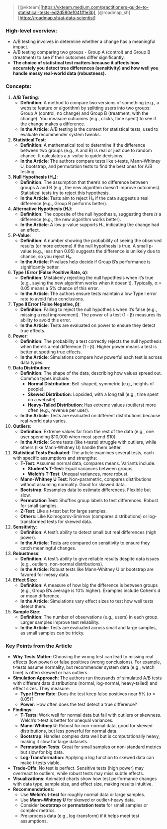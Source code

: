 >[@vkteam][https://vkteam.medium.com/practitioners-guide-to-statistical-tests-ed2d580ef04f#1e3b], [@roadmap_sh][https://roadmap.sh/ai-data-scientist]
### High-level overview:
- A/B testing involves in determine whether a change has a meaningful impact.
- A/B testing comparing two groups - Group A (control) and Group B (treatment) to see if their outcomes differ significantly.
- **The choice of statistical test matters because it affects how accurately you detect true differences (sensitivity) and how well you handle messy real-world data (robustness).**
### Concepts:
1. **A/B Testing**:
    - **Definition**: A method to compare two versions of something (e.g., a website feature or algorithm) by splitting users into two groups: Group A (control, no change) and Group B (treatment, with the change). You measure outcomes (e.g., clicks, time spent) to see if the change makes a difference.
    - **In the Article**: A/B testing is the context for statistical tests, used to evaluate recommender system tweaks.
2. **Statistical Test**:
    - **Definition**: A mathematical tool to determine if the difference between two groups (e.g., A and B) is real or just due to random chance. It calculates a _p-value_ to guide decisions.
    - **In the Article**: The authors compare tests like t-tests, Mann-Whitney U, bootstrap, and permutation tests to find the best ones for A/B testing.
3. **Null Hypothesis (H₀)**:
    - **Definition**: The assumption that there’s no difference between groups A and B (e.g., the new algorithm doesn’t improve outcomes). Statistical tests try to reject this hypothesis.
    - **In the Article**: Tests aim to reject H₀ if the data suggests a real difference (e.g., Group B performs better).
4. **Alternative Hypothesis (H₁)**:
    - **Definition**: The opposite of the null hypothesis, suggesting there _is_ a difference (e.g., the new algorithm works better).
    - **In the Article**: A low p-value supports H₁, indicating the change had an effect.
5. **P-Value**:
    - **Definition**: A number showing the probability of seeing the observed results (or more extreme) if the null hypothesis is true. A small p-value (e.g., less than 0.05) suggests the difference is unlikely due to chance, so you reject H₀.
    - **In the Article**: P-values help decide if Group B’s performance is significantly better.
6. **Type I Error (False Positive Rate, α)**:
    - **Definition**: Mistakenly rejecting the null hypothesis when it’s true (e.g., saying the new algorithm works when it doesn’t). Typically, α = 0.05 means a 5% chance of this error.
    - **In the Article**: The authors ensure tests maintain a low Type I error rate to avoid false conclusions.
7. **Type II Error (False Negative, β)**:
    - **Definition**: Failing to reject the null hypothesis when it’s false (e.g., missing a real improvement). The _power_ of a test (1 - β) measures its ability to avoid this error.
    - **In the Article**: Tests are evaluated on power to ensure they detect true effects.
8. **Power**:
    - **Definition**: The probability a test correctly rejects the null hypothesis when there’s a real difference (1 - β). Higher power means a test is better at spotting true effects.
    - **In the Article**: Simulations compare how powerful each test is across data types.
9. **Data Distribution**:
    - **Definition**: The shape of the data, describing how values spread out. Common types include:
        - **Normal Distribution**: Bell-shaped, symmetric (e.g., heights of people).
        - **Skewed Distribution**: Lopsided, with a long tail (e.g., time spent on a website).
        - **Heavy-Tailed Distribution**: Has extreme values (outliers) more often (e.g., revenue per user).
    - **In the Article**: Tests are evaluated on different distributions because real-world data varies.
10. **Outliers**:
    - **Definition**: Extreme values far from the rest of the data (e.g., one user spending $10,000 when most spend $10).
    - **In the Article**: Some tests (like t-tests) struggle with outliers, while others (like Mann-Whitney U) handle them better.
11. **Statistical Tests Evaluated**: The article examines several tests, each with specific assumptions and strengths:
    - **T-Test**: Assumes normal data, compares means. Variants include:
        - **Student’s T-Test**: Equal variances between groups.
        - **Welch’s T-Test**: Unequal variances, more robust.
    - **Mann-Whitney U Test**: Non-parametric, compares distributions without assuming normality. Good for skewed data.
    - **Bootstrap**: Resamples data to estimate differences. Flexible but slow.
    - **Permutation Test**: Shuffles group labels to test differences. Robust for small samples.
    - **Z-Test**: Like a t-test but for large samples.
    - **Others**: Like Kolmogorov-Smirnov (compares distributions) or log-transformed tests for skewed data.
12. **Sensitivity**:
    - **Definition**: A test’s ability to detect small but real differences (high power).
    - **In the Article**: Tests are compared on sensitivity to ensure they catch meaningful changes.
13. **Robustness**:
    - **Definition**: A test’s ability to give reliable results despite data issues (e.g., outliers, non-normal distributions).
    - **In the Article**: Robust tests like Mann-Whitney U or bootstrap are favored for messy data.
14. **Effect Size**:
    - **Definition**: A measure of how big the difference is between groups (e.g., Group B’s average is 10% higher). Examples include Cohen’s d or mean difference.
    - **In the Article**: Simulations vary effect sizes to test how well tests detect them.
15. **Sample Size**:
    - **Definition**: The number of observations (e.g., users) in each group. Larger samples improve test reliability.
    - **In the Article**: Tests are evaluated across small and large samples, as small samples can be tricky.

### Key Points from the Article
- **Why Tests Matter**: Choosing the wrong test can lead to missing real effects (low power) or false positives (wrong conclusions). For example, t-tests assume normality, but recommender system data (e.g., watch time) is often skewed or has outliers.
- **Simulation Approach**: The authors run thousands of simulated A/B tests with different data distributions (normal, log-normal, heavy-tailed) and effect sizes. They measure:
    - **Type I Error Rate**: Does the test keep false positives near 5% (α = 0.05)?
    - **Power**: How often does the test detect a true difference?
- **Findings**:
    - **T-Tests**: Work well for normal data but fail with outliers or skewness. Welch’s t-test is better for unequal variances.
    - **Mann-Whitney U**: Robust for non-normal data, good for skewed distributions, but less powerful for normal data.
    - **Bootstrap**: Handles complex data well but is computationally heavy, making it slow for large datasets.
    - **Permutation Tests**: Great for small samples or non-standard metrics but slow for big data.
    - **Log-Transformation**: Applying a log function to skewed data can make t-tests viable.
- **Trade-Offs**: No test is perfect. Sensitive tests (high power) may overreact to outliers, while robust tests may miss subtle effects.
- **Visualizations**: Animated charts show how test performance changes with data type, sample size, and effect size, making results intuitive.
- **Recommendations**:
    - Use **Welch’s t-test** for roughly normal data or large samples.
    - Use **Mann-Whitney U** for skewed or outlier-heavy data.
    - Consider **bootstrap** or **permutation tests** for small samples or complex metrics.
    - Pre-process data (e.g., log-transform) if it helps meet test assumptions.